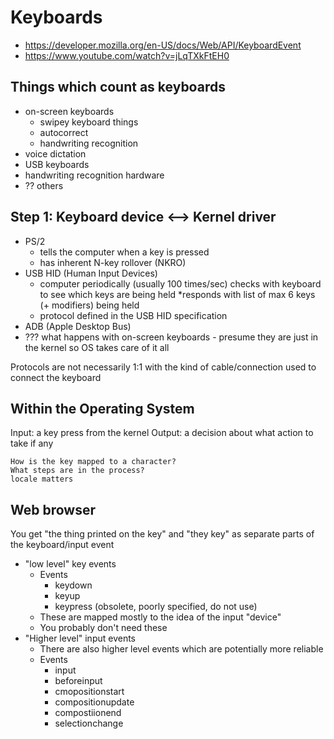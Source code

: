 # Keyboards

* https://developer.mozilla.org/en-US/docs/Web/API/KeyboardEvent
* https://www.youtube.com/watch?v=jLqTXkFtEH0

## Things which count as keyboards

* on-screen keyboards
	* swipey keyboard things
	* autocorrect
	* handwriting recognition
* voice dictation
* USB keyboards
* handwriting recognition hardware
* ?? others

## Step 1: Keyboard device <--> Kernel driver

* PS/2
	* tells the computer when a key is pressed
	* has inherent N-key rollover (NKRO)
* USB HID (Human Input Devices)
	* computer periodically (usually 100 times/sec) checks with keyboard to see which keys are being held
	*responds with list of max 6 keys (+ modifiers) being held
	* protocol defined in the USB HID specification
* ADB (Apple Desktop Bus)
* ??? what happens with on-screen keyboards - presume they are just in the kernel so OS takes care of it all

Protocols are not necessarily 1:1 with the kind of cable/connection used to connect the keyboard

## Within the Operating System

Input: a key press from the kernel
Output: a decision about what action to take if any


    How is the key mapped to a character?
    What steps are in the process?
    locale matters



## Web browser

You get "the thing printed on the key" and "they key" as separate parts of the keyboard/input event

* "low level" key events
	* Events
		* keydown
		* keyup
		* keypress (obsolete, poorly specified, do not use)
	* These are mapped mostly to the idea of the input "device"
	* You probably don't need these
* "Higher level" input events
	* There are also higher level events which are potentially more reliable
	* Events
		* input
		* beforeinput
		* cmopositionstart
		* compositionupdate
		* compostiionend
		* selectionchange